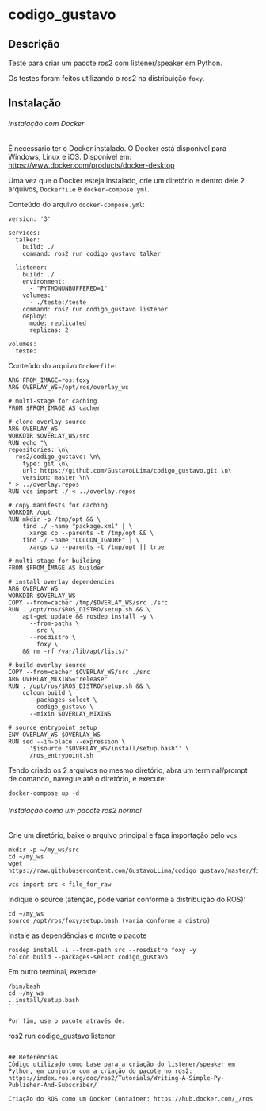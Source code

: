 # codigo_gustavo
## Descrição
Teste para criar um pacote ros2 com listener/speaker em Python.

Os testes foram feitos utilizando o ros2 na distribuição `foxy`.

## Instalação

###### Instalação com Docker
É necessário ter o Docker instalado. O Docker está disponível para Windows, Linux e iOS. Disponível em: https://www.docker.com/products/docker-desktop

Uma vez que o Docker esteja instalado, crie um diretório e dentro dele 2 arquivos, `Dockerfile` e `docker-compose.yml`.

Conteúdo do arquivo `docker-compose.yml`:
```
version: '3'

services:
  talker:
    build: ./
    command: ros2 run codigo_gustavo talker

  listener:
    build: ./
    environment:
      - "PYTHONUNBUFFERED=1"
    volumes:
      - ./teste:/teste
    command: ros2 run codigo_gustavo listener
    deploy:
      mode: replicated
      replicas: 2

volumes:
  teste:
```

Conteúdo do arquivo `Dockerfile`:
```
ARG FROM_IMAGE=ros:foxy
ARG OVERLAY_WS=/opt/ros/overlay_ws

# multi-stage for caching
FROM $FROM_IMAGE AS cacher

# clone overlay source
ARG OVERLAY_WS
WORKDIR $OVERLAY_WS/src
RUN echo "\
repositories: \n\
  ros2/codigo_gustavo: \n\
    type: git \n\
    url: https://github.com/GustavoLLima/codigo_gustavo.git \n\
    version: master \n\
" > ../overlay.repos
RUN vcs import ./ < ../overlay.repos

# copy manifests for caching
WORKDIR /opt
RUN mkdir -p /tmp/opt && \
    find ./ -name "package.xml" | \
      xargs cp --parents -t /tmp/opt && \
    find ./ -name "COLCON_IGNORE" | \
      xargs cp --parents -t /tmp/opt || true

# multi-stage for building
FROM $FROM_IMAGE AS builder

# install overlay dependencies
ARG OVERLAY_WS
WORKDIR $OVERLAY_WS
COPY --from=cacher /tmp/$OVERLAY_WS/src ./src
RUN . /opt/ros/$ROS_DISTRO/setup.sh && \
    apt-get update && rosdep install -y \
      --from-paths \
        src \
      --rosdistro \
        foxy \
    && rm -rf /var/lib/apt/lists/*

# build overlay source
COPY --from=cacher $OVERLAY_WS/src ./src
ARG OVERLAY_MIXINS="release"
RUN . /opt/ros/$ROS_DISTRO/setup.sh && \
    colcon build \
      --packages-select \
        codigo_gustavo \
      --mixin $OVERLAY_MIXINS

# source entrypoint setup
ENV OVERLAY_WS $OVERLAY_WS
RUN sed --in-place --expression \
      '$isource "$OVERLAY_WS/install/setup.bash"' \
      /ros_entrypoint.sh
```

Tendo criado os 2 arquivos no mesmo diretório, abra um terminal/prompt de comando, navegue até o diretório, e execute:
```
docker-compose up -d
```
###### Instalação como um pacote ros2 normal
Crie um diretório, baixe o arquivo principal e faça importação pelo `vcs`
```
mkdir -p ~/my_ws/src
cd ~/my_ws
wget https://raw.githubusercontent.com/GustavoLLima/codigo_gustavo/master/file_for_raw

vcs import src < file_for_raw
```

Indique o source (atenção, pode variar conforme a distribuição do ROS):
```
cd ~/my_ws
source /opt/ros/foxy/setup.bash (varia conforme a distro)
```
Instale as dependências e monte o pacote
```
rosdep install -i --from-path src --rosdistro foxy -y
colcon build --packages-select codigo_gustavo
```

Em outro terminal, execute:
```
/bin/bash
cd ~/my_ws
. install/setup.bash
``´

Por fim, use o pacote através de:
```
ros2 run codigo_gustavo listener
```

## Referências
Código utilizado como base para a criação do listener/speaker em Python, em conjunto com a criação do pacote no ros2: https://index.ros.org/doc/ros2/Tutorials/Writing-A-Simple-Py-Publisher-And-Subscriber/

Criação do ROS como um Docker Container: https://hub.docker.com/_/ros
